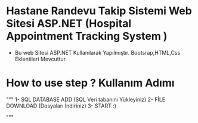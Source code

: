 # Hastane Randevu Takip Sistemi Web Sitesi ASP.NET  (Hospital Appointment Tracking System )

- Bu web Sitesi ASP.NET Kullanılarak Yapılmıştır. Bootsrap,HTML,Css Eklentileri Mevcuttur.


# How to use step ?  Kullanım Adımı

"""
1- SQL DATABASE ADD (SQL Veri tabanını Yükleyiniz)
2- FİLE DOWNLOAD (Dosyaları İndiriniz)
3- START :)

"""
